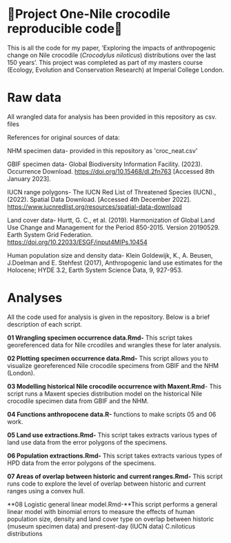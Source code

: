 # 🐊Project One-Nile crocodile reproducible code🐊 #
This is all the code for my paper, ‘Exploring the impacts of anthropogenic change on Nile crocodile (*Crocodylus niloticus*) distributions over the last 150 years’. This project was completed as part of my masters course (Ecology, Evolution and Conservation Research) at Imperial College London.

# Raw data #

All wrangled data for analysis has been provided in this repository as csv. files 


References for original sources of data:

NHM specimen data-
provided in this repository as 'croc_neat.csv' 

GBIF specimen data-
Global Biodiversity Information Facility. (2023). Occurrence Download. https://doi.org/10.15468/dl.2fn763 [Accessed 8th January 2023].

IUCN range polygons-
The IUCN Red List of Threatened Species (IUCN)., (2022). Spatial Data Download. [Accessed 4th December 2022]. https://www.iucnredlist.org/resources/spatial-data-download

Land cover data-
Hurtt, G. C., et al. (2019). Harmonization of Global Land Use Change and Management for the Period 850-2015. Version 20190529. Earth System Grid Federation. https://doi.org/10.22033/ESGF/input4MIPs.10454

Human population size and density data-
Klein Goldewijk, K., A. Beusen, J.Doelman and E. Stehfest (2017), Anthropogenic land use estimates for the Holocene; HYDE 3.2, Earth System Science Data, 9, 927-953.


# Analyses #

All the code used for analysis is given in the repository. Below is a brief description of each script.

**01 Wrangling specimen occurrence data.Rmd-** This script takes georeferenced data for Nile crcodiles and wrangles these for later analysis.

**02 Plotting specimen occurrence data.Rmd-** This script allows you to visualize georeferenced Nile crocodile specimens from GBIF and the NHM (London).

**03 Modelling historical Nile crocodile occurrence with Maxent.Rmd**- This script runs a Maxent species distribution model on the historical Nile crocodile specimen data from GBIF and the NHM.

**04 Functions anthropocene data.R-** functions to make scripts 05 and 06 work.

**05 Land use extractions.Rmd-** This script takes extracts various types of land use data from the error polygons of the specimens.

**06 Population extractions.Rmd-** This script takes extracts various types of HPD data from the error polygons of the specimens.

**07 Areas of overlap between historic and current ranges.Rmd-** This script runs code to explore the level of overlap between historic and current ranges using a convex hull.

**08 Logistic general linear model.Rmd-**This script performs a general linear model with binomial errors to measure the effects of human population size, density and land cover type on overlap between historic (museum specimen data) and present-day (IUCN data) C.niloticus distributions
